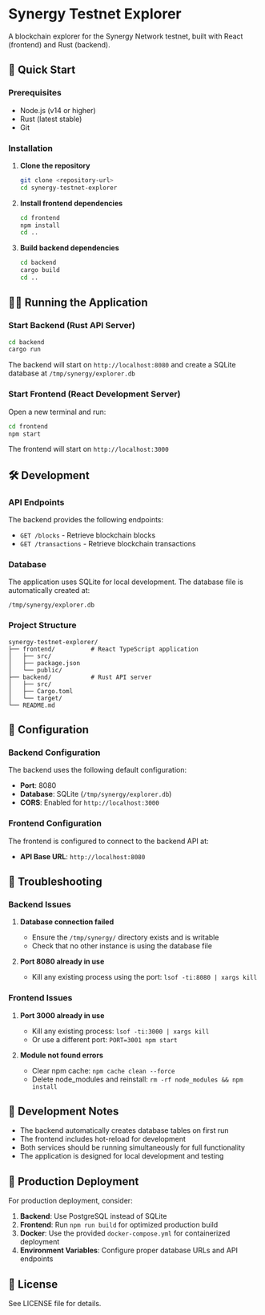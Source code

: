 # Synergy Testnet Explorer

A blockchain explorer for the Synergy Network testnet, built with React (frontend) and Rust (backend).

## 🚀 Quick Start

### Prerequisites
- Node.js (v14 or higher)
- Rust (latest stable)
- Git

### Installation

1. **Clone the repository**
   ```bash
   git clone <repository-url>
   cd synergy-testnet-explorer
   ```

2. **Install frontend dependencies**
   ```bash
   cd frontend
   npm install
   cd ..
   ```

3. **Build backend dependencies**
   ```bash
   cd backend
   cargo build
   cd ..
   ```

## 🏃‍♂️ Running the Application

### Start Backend (Rust API Server)
```bash
cd backend
cargo run
```
The backend will start on `http://localhost:8080` and create a SQLite database at `/tmp/synergy/explorer.db`

### Start Frontend (React Development Server)
Open a new terminal and run:
```bash
cd frontend
npm start
```
The frontend will start on `http://localhost:3000`

## 🛠️ Development

### API Endpoints

The backend provides the following endpoints:

- `GET /blocks` - Retrieve blockchain blocks
- `GET /transactions` - Retrieve blockchain transactions

### Database

The application uses SQLite for local development. The database file is automatically created at:
```
/tmp/synergy/explorer.db
```

### Project Structure

```
synergy-testnet-explorer/
├── frontend/          # React TypeScript application
│   ├── src/
│   ├── package.json
│   └── public/
├── backend/           # Rust API server
│   ├── src/
│   ├── Cargo.toml
│   └── target/
└── README.md
```

## 🔧 Configuration

### Backend Configuration

The backend uses the following default configuration:
- **Port**: 8080
- **Database**: SQLite (`/tmp/synergy/explorer.db`)
- **CORS**: Enabled for `http://localhost:3000`

### Frontend Configuration

The frontend is configured to connect to the backend API at:
- **API Base URL**: `http://localhost:8080`

## 🐛 Troubleshooting

### Backend Issues

1. **Database connection failed**
   - Ensure the `/tmp/synergy/` directory exists and is writable
   - Check that no other instance is using the database file

2. **Port 8080 already in use**
   - Kill any existing process using the port: `lsof -ti:8080 | xargs kill`

### Frontend Issues

1. **Port 3000 already in use**
   - Kill any existing process: `lsof -ti:3000 | xargs kill`
   - Or use a different port: `PORT=3001 npm start`

2. **Module not found errors**
   - Clear npm cache: `npm cache clean --force`
   - Delete node_modules and reinstall: `rm -rf node_modules && npm install`

## 📝 Development Notes

- The backend automatically creates database tables on first run
- The frontend includes hot-reload for development
- Both services should be running simultaneously for full functionality
- The application is designed for local development and testing

## 🔄 Production Deployment

For production deployment, consider:

1. **Backend**: Use PostgreSQL instead of SQLite
2. **Frontend**: Run `npm run build` for optimized production build
3. **Docker**: Use the provided `docker-compose.yml` for containerized deployment
4. **Environment Variables**: Configure proper database URLs and API endpoints

## 📄 License

See LICENSE file for details.
